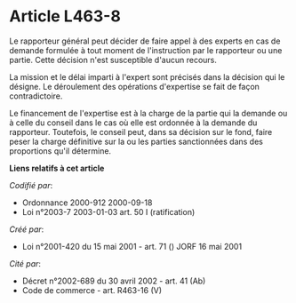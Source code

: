 # Article L463-8

Le rapporteur général peut décider de faire appel à des experts en cas de demande formulée à tout moment de l'instruction par
le rapporteur ou une partie. Cette décision n'est susceptible d'aucun recours.

La mission et le délai imparti à l'expert sont précisés dans la décision qui le désigne. Le déroulement des opérations
d'expertise se fait de façon contradictoire.

Le financement de l'expertise est à la charge de la partie qui la demande ou à celle du conseil dans le cas où elle est
ordonnée à la demande du rapporteur. Toutefois, le conseil peut, dans sa décision sur le fond, faire peser la charge
définitive sur la ou les parties sanctionnées dans des proportions qu'il détermine.

**Liens relatifs à cet article**

_Codifié par_:

  - Ordonnance 2000-912 2000-09-18
  - Loi n°2003-7 2003-01-03 art. 50 I (ratification)

_Créé par_:

  - Loi n°2001-420 du 15 mai 2001 - art. 71 () JORF 16 mai 2001

_Cité par_:

  - Décret n°2002-689 du 30 avril 2002 - art. 41 (Ab)
  - Code de commerce - art. R463-16 (V)
